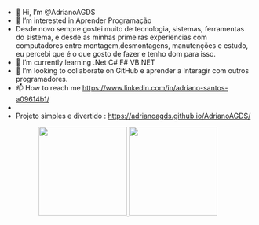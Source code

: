 - 👋 Hi, I’m @AdrianoAGDS
- 👀 I’m interested in  Aprender Programação
- Desde novo sempre gostei muito de tecnologia, sistemas, ferramentas do sistema, e desde as minhas primeiras experiencias com computadores entre montagem,desmontagens, manutenções e estudo, eu percebi que é o que gosto de fazer e tenho dom para isso.
- 🌱 I’m currently learning .Net C# F# VB.NET
- 💞️ I’m looking to collaborate on  GitHub e aprender a Interagir  com  outros programadores.
- 📫 How to reach me https://www.linkedin.com/in/adriano-santos-a09614b1/
-  
-  Projeto simples e divertido :  https://adrianoagds.github.io/AdrianoAGDS/
<!---
AdrianoAGDS/AdrianoAGDS is a ✨ special ✨ repository because its `README.md` (this file) appears on your GitHub profile.
You can click the Preview link to take a look at your changes.
!-->

<div align="center">
  <a href="https://github.com/rafaballerini">
  <img height="180em" src="https://github-readme-stats.vercel.app/api?username=rafaballerini&show_icons=true&theme=dracula&include_all_commits=true&count_private=true"/>
  <img height="180em" src="https://github-readme-stats.vercel.app/api/top-langs/?username=rafaballerini&layout=compact&langs_count=7&theme=dracula"/>
</div>
